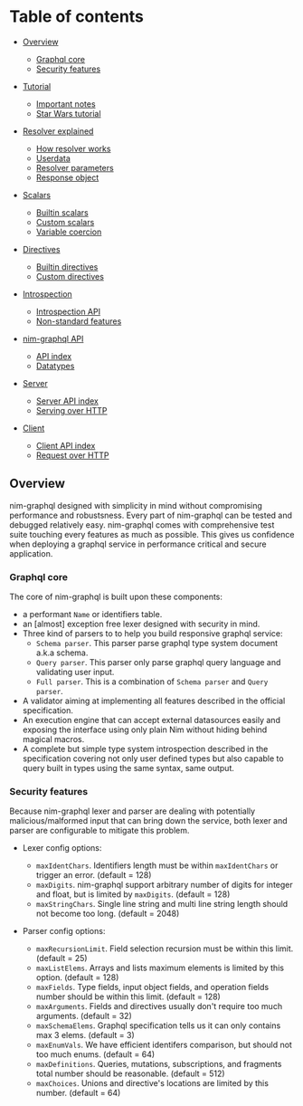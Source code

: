 # Table of contents

- [Overview](#overview)
  - [Graphql core](#graphql-core)
  - [Security features](#security-features)

- [Tutorial](tutorial.md)
  - [Important notes](tutorial.md#important-notes)
  - [Star Wars tutorial](tutorial.md#star-wars-tutorial)

- [Resolver explained](resolver.md)
  - [How resolver works](resolver.md#how-resolver-works)
  - [Userdata](resolver.md#userdata)
  - [Resolver parameters](resolver.md#resolver-parameters)
  - [Response object](resolver.md#response-object)

- [Scalars](scalars.md)
  - [Builtin scalars](scalars.md#builtin-scalars)
  - [Custom scalars](scalars.md#custom-scalars)
  - [Variable coercion](scalars.md#variable-coercion)

- [Directives](directives.md)
  - [Builtin directives](directives.md#)
  - [Custom directives](directives.md#)

- [Introspection](introspection.md)
  - [Introspection API](introspection.md#introspection-api)
  - [Non-standard features](introspection.md#non-standard-features)

- [nim-graphql API](api.md)
  - [API index](api.md#api-index)
  - [Datatypes](api.md#datatypes)

- [Server](server.md)
  - [Server API index](server.md#server-api-index)
  - [Serving over HTTP](server.md#serving-over-http)

- [Client](client.md)
  - [Client API index](client.md#client-api-index)
  - [Request over HTTP](client.md#request-over-http)

## Overview

nim-graphql designed with simplicity in mind without compromising performance and
robustsness. Every part of nim-graphql can be tested and debugged relatively easy.
nim-graphql comes with comprehensive test suite touching every features as much as possible.
This gives us confidence when deploying a graphql service in performance critical and secure
application.

### Graphql core

The core of nim-graphql is built upon these components:

  - a performant `Name` or identifiers table.
  - an [almost] exception free lexer designed with security in mind.
  - Three kind of parsers to to help you build responsive graphql service:
    - `Schema parser`. This parser parse graphql type system document a.k.a schema.
    - `Query parser`. This parser only parse graphql query language and validating user input.
    - `Full parser`. This is a combination of `Schema parser` and `Query parser`.
  - A validator aiming at implementing all features described in the official specification.
  - An execution engine that can accept external datasources easily and exposing the interface
    using only plain Nim without hiding behind magical macros.
  - A complete but simple type system introspection described in the specification covering not only
    user defined types but also capable to query built in types using the same syntax, same output.

### Security features

Because nim-graphql lexer and parser are dealing with potentially malicious/malformed input that
can bring down the service, both lexer and parser are configurable to mitigate this problem.

  - Lexer config options:
    - `maxIdentChars`. Identifiers length must be within `maxIdentChars` or trigger an error. (default = 128)
    - `maxDigits`. nim-graphql support arbitrary number of digits for integer and float, but is limited by `maxDigits`. (default = 128)
    - `maxStringChars`. Single line string and multi line string length should not become too long. (default = 2048)

  - Parser config options:
    - `maxRecursionLimit`. Field selection recursion must be within this limit. (default = 25)
    - `maxListElems`. Arrays and lists maximum elements is limited by this option. (default = 128)
    - `maxFields`. Type fields, input object fields, and operation fields number should be within this limit. (default = 128)
    - `maxArguments`. Fields and directives usually don't require too much arguments. (default = 32)
    - `maxSchemaElems`. Graphql specification tells us it can only contains max 3 elems. (default = 3)
    - `maxEnumVals`. We have efficient identifers comparison, but should not too much enums. (default = 64)
    - `maxDefinitions`. Queries, mutations, subscriptions, and fragments total number should be reasonable. (default = 512)
    - `maxChoices`. Unions and directive's locations are limited by this number. (default = 64)

